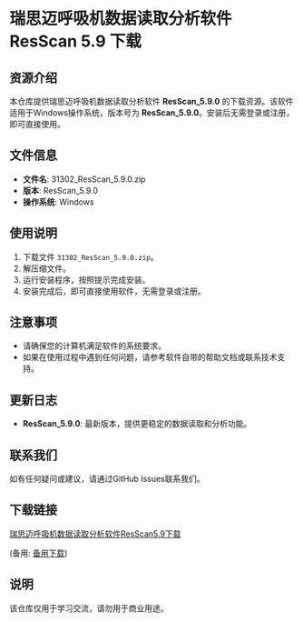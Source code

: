 # 瑞思迈呼吸机数据读取分析软件 ResScan 5.9 下载

## 资源介绍

本仓库提供瑞思迈呼吸机数据读取分析软件 **ResScan_5.9.0** 的下载资源。该软件适用于Windows操作系统，版本号为 **ResScan_5.9.0**。安装后无需登录或注册，即可直接使用。

## 文件信息

- **文件名**: 31302_ResScan_5.9.0.zip
- **版本**: ResScan_5.9.0
- **操作系统**: Windows

## 使用说明

1. 下载文件 `31302_ResScan_5.9.0.zip`。
2. 解压缩文件。
3. 运行安装程序，按照提示完成安装。
4. 安装完成后，即可直接使用软件，无需登录或注册。

## 注意事项

- 请确保您的计算机满足软件的系统要求。
- 如果在使用过程中遇到任何问题，请参考软件自带的帮助文档或联系技术支持。

## 更新日志

- **ResScan_5.9.0**: 最新版本，提供更稳定的数据读取和分析功能。

## 联系我们

如有任何疑问或建议，请通过GitHub Issues联系我们。

## 下载链接
[瑞思迈呼吸机数据读取分析软件ResScan5.9下载](https://pan.quark.cn/s/154663c2b0cf) 

(备用: [备用下载](https://pan.baidu.com/s/1fFfRUXLd7ToVei6P6jNnpA?pwd=1234))

## 说明

该仓库仅用于学习交流，请勿用于商业用途。
